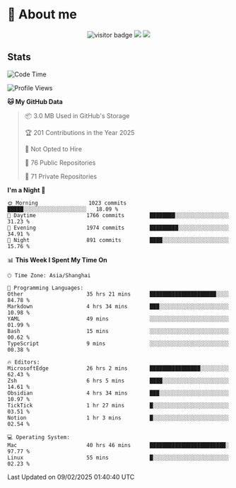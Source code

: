 <!-- ![](https://youpai.roccoshi.top/img/20200804214216.png) -->

# 🧐 About me
 
<p align="center">
<img src="https://visitor-badge.laobi.icu/badge?page_id=Lincest.Lincest&title=hits" alt="visitor badge"/>
<a href="mailto:imroccoshi@gmail.com"><img src="https://img.shields.io/badge/gmail-imroccoshi%40gmail.com-red"></a>
<a href="https://blog.roccoshi.top"><img src="https://img.shields.io/badge/blog-roccoshi-green"></a>
</p>

## Stats

<!--START_SECTION:waka-->
![Code Time](http://img.shields.io/badge/Code%20Time-2%2C076%20hrs%2014%20mins-blue)

![Profile Views](http://img.shields.io/badge/Profile%20Views-0-blue)

**🐱 My GitHub Data** 

> 📦 3.0 MB Used in GitHub's Storage 
 > 
> 🏆 201 Contributions in the Year 2025
 > 
> 🚫 Not Opted to Hire
 > 
> 📜 76 Public Repositories 
 > 
> 🔑 71 Private Repositories 
 > 
**I'm a Night 🦉** 

```text
🌞 Morning                1023 commits        █████░░░░░░░░░░░░░░░░░░░░   18.09 % 
🌆 Daytime                1766 commits        ████████░░░░░░░░░░░░░░░░░   31.23 % 
🌃 Evening                1974 commits        █████████░░░░░░░░░░░░░░░░   34.91 % 
🌙 Night                  891 commits         ████░░░░░░░░░░░░░░░░░░░░░   15.76 % 
```


📊 **This Week I Spent My Time On** 

```text
🕑︎ Time Zone: Asia/Shanghai

💬 Programming Languages: 
Other                    35 hrs 21 mins      █████████████████████░░░░   84.78 % 
Markdown                 4 hrs 34 mins       ███░░░░░░░░░░░░░░░░░░░░░░   10.98 % 
YAML                     49 mins             ░░░░░░░░░░░░░░░░░░░░░░░░░   01.99 % 
Bash                     15 mins             ░░░░░░░░░░░░░░░░░░░░░░░░░   00.62 % 
TypeScript               9 mins              ░░░░░░░░░░░░░░░░░░░░░░░░░   00.38 % 

🔥 Editors: 
MicrosoftEdge            26 hrs 2 mins       ████████████████░░░░░░░░░   62.43 % 
Zsh                      6 hrs 5 mins        ████░░░░░░░░░░░░░░░░░░░░░   14.61 % 
Obsidian                 4 hrs 34 mins       ███░░░░░░░░░░░░░░░░░░░░░░   10.97 % 
TickTick                 1 hr 27 mins        █░░░░░░░░░░░░░░░░░░░░░░░░   03.51 % 
Notion                   1 hr 3 mins         █░░░░░░░░░░░░░░░░░░░░░░░░   02.54 % 

💻 Operating System: 
Mac                      40 hrs 46 mins      ████████████████████████░   97.77 % 
Linux                    55 mins             █░░░░░░░░░░░░░░░░░░░░░░░░   02.23 % 
```


 Last Updated on 09/02/2025 01:40:40 UTC
<!--END_SECTION:waka-->


